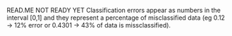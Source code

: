 READ.ME NOT READY YET
Classification errors appear as numbers in the interval [0,1] and they represent a percentage of misclassified data (eg 0.12 -> 12% error or 0.4301 -> 43% of data is missclassified).